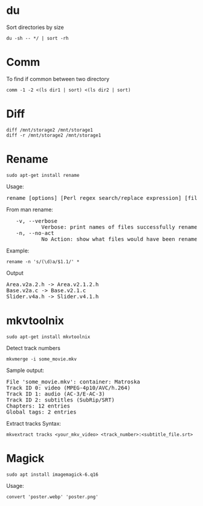 # du
Sort directories by size
```
du -sh -- */ | sort -rh
```

# Comm
To find if common between two directory
```
comm -1 -2 <(ls dir1 | sort) <(ls dir2 | sort)
```

# Diff
```
diff /mnt/storage2 /mnt/storage1
diff -r /mnt/storage2 /mnt/storage1
```

# Rename
```
sudo apt-get install rename
```

Usage:
<pre>
rename [options] [Perl regex search/replace expression] [files]
</pre>
From man rename:
<pre>
   -v, --verbose
           Verbose: print names of files successfully renamed.
   -n, --no-act
           No Action: show what files would have been renamed.
</pre>

Example:
```
rename -n 's/(\d)a/$1.1/' *
```
Output
<pre>
Area.v2a.2.h -> Area.v2.1.2.h
Base.v2a.c -> Base.v2.1.c
Slider.v4a.h -> Slider.v4.1.h
</pre>

# mkvtoolnix
```
sudo apt-get install mkvtoolnix
```

Detect track numbers
```
mkvmerge -i some_movie.mkv
```
Sample output:
<pre>
File 'some_movie.mkv': container: Matroska
Track ID 0: video (MPEG-4p10/AVC/h.264)
Track ID 1: audio (AC-3/E-AC-3)
Track ID 2: subtitles (SubRip/SRT)
Chapters: 12 entries
Global tags: 2 entries
</pre>

Extract tracks
Syntax:
```
mkvextract tracks <your_mkv_video> <track_number>:<subtitle_file.srt>
```

# Magick
```
sudo apt install imagemagick-6.q16
```

Usage:
```
convert 'poster.webp' 'poster.png'
```
